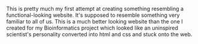 This is pretty much my first attempt at creating something resembling a functional-looking website. It's supposed to resemble something very familiar to all of us. This is a much better looking website than the one I created for my Bioinformatics project which looked like an uninspired scientist's personality converted into html and css and stuck onto the web.
